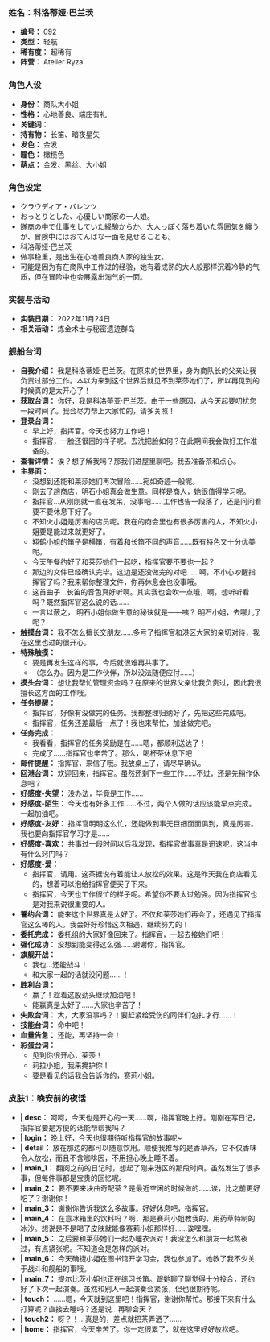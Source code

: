 ### 姓名：科洛蒂娅·巴兰茨
* **编号：** 092
* **类型：** 轻航
* **稀有度：** 超稀有
* **阵营：** Atelier Ryza


### 角色人设
* **身份：** 商队大小姐
* **性格：** 心地善良、端庄有礼
* **关键词：** 
* **持有物：** 长笛、暗夜星矢
* **发色：** 金发
* **瞳色：** 橄榄色
* **萌点：** 金发、黑丝、大小姐


### 角色设定
* クラウディア・バレンツ
* おっとりとした、心優しい商家の一人娘。
* 隊商の中で仕事をしていた経験からか、大人っぽく落ち着いた雰囲気を纏うが、冒険中にはおてんばな一面を見せることも。
* 科洛蒂娅·巴兰茨
* 做事稳重，是出生在心地善良商人家的独生女。
* 可能是因为有在商队中工作过的经验，她有着成熟的大人般那样沉着冷静的气质，但在冒险中也会展露出淘气的一面。


### 实装与活动
* **实装日期：** 2022年11月24日
* **相关活动：** 炼金术士与秘密遗迹群岛


### 舰船台词
* **自我介绍：** 我是科洛蒂娅·巴兰茨。在原来的世界里，身为商队长的父亲让我负责过部分工作。本以为来到这个世界后就见不到莱莎她们了，所以再见到的时候真的是太开心了！
* **获取台词：** 你好，我是科洛蒂亚·巴兰茨。由于一些原因，从今天起要叨扰您一段时间了。我会尽力帮上大家忙的，请多关照！
* **登录台词：**
  * 早上好，指挥官。今天也努力工作吧！
  * 指挥官，一脸还很困的样子呢。去洗把脸如何？在此期间我会做好工作准备的。
* **查看详情：** 诶？想了解我吗？那我们进屋里聊吧。我去准备茶和点心。
* **主界面：**
  * 没想到还能和莱莎她们再次冒险……宛如奇迹一般呢。
  * 刚去了趟商店，明石小姐真会做生意。同样是商人，她很值得学习呢。
  * 指挥官…从刚刚就一直在发呆，没事吧……工作也告一段落了，还是问问看要不要休息下好了。
  * 不知火小姐是厉害的店员呢。我在的商会里也有很多厉害的人，不知火小姐要是能过来就更好了。
  * 翔鹤小姐的笛子是横笛，有着和长笛不同的声音……既有特色又十分优美呢。
  * 今天午餐约好了和莱莎她们一起吃，指挥官要不要也一起？
  * 那边的文件已经确认完毕。这边是还没做完的对吧……啊，不小心吵醒指挥官了吗？我来帮你整理文件，你再休息会也没事哦。
  * 这首曲子…长笛的音色真好听啊。其实我也会吹一点哦，啊，想听听看吗？既然指挥官这么说的话……
  * 一言以蔽之， 明石小姐你做生意的秘诀就是——咦？ 明石小姐，去哪儿了呢？
* **触摸台词：** 我不怎么擅长交朋友……多亏了指挥官和港区大家的亲切对待，我在这里也过的很开心。
* **特殊触摸：**
  * 要是再发生这样的事，今后就很难再共事了。
  * （怎么办。因为是工作伙伴，所以没法随便应付……）
* **摸头台词：** 想让我帮忙管理资金吗？在原来的世界父亲让我负责过，因此我很擅长这方面的工作哦。
* **任务提醒：**
  * 指挥官，好像有没做完的任务。我都整理归纳好了，先把这些完成吧。
  * 指挥官，任务还差最后一点了！我也来帮忙，加油做完吧。
* **任务完成：**
  * 我看看，指挥官的任务奖励是在……嗯，都顺利送达了！
  * 完成了……指挥官也辛苦了。那么，喝杯茶休息下吧
* **邮件提醒：** 指挥官，来信了哦。我放桌上了，请尽早确认。
* **回港台词：** 欢迎回来，指挥官。虽然还剩下一些工作……不过，还是先稍作休息吧？
* **好感度-失望：** 没办法，毕竟是工作……
* **好感度-陌生：** 今天也有好多工作……不过，两个人做的话应该能早点完成。一起加油吧。
* **好感度-友好：** 指挥官明明这么忙，还能做到事无巨细面面俱到，真是厉害。我也要向指挥官学习才是……
* **好感度-喜欢：** 共事过一段时间以后我发现，指挥官做事真是迅速呢，这当中有什么窍门吗？
* **好感度-爱：**
  * 指挥官，请用。这茶据说有着能让人放松的效果。这是昨天我在商店看见的，想着可以泡给指挥官便买了下来。
  * 指挥官，今天也工作很忙的样子呢。希望你不要太过勉强。因为指挥官也是对我来说很重要的人。
* **誓约台词：** 能来这个世界真是太好了。不仅和莱莎她们再会了，还遇见了指挥官这么棒的人。我会好好珍惜这次相遇，继续努力的！
* **委托完成：** 委托组的大家好像回来了。指挥官，一起去接她们吧！
* **强化成功：** 没想到能变得这么强……谢谢你，指挥官。
* **旗舰开战：**
  * 我也…还能战斗！
  * 和大家一起的话就没问题……！
* **胜利台词：**
  * 赢了！趁着这股劲头继续加油吧！
  * 能赢真是太好了……大家也辛苦了！
* **失败台词：** 大，大家没事吗？！要赶紧给受伤的同伴们包扎才行……！
* **技能台词：** 命中吧！
* **血量告急：** 还能，再坚持一会！
* **彩蛋台词：**
  * 见到你很开心，莱莎！
  * 莉拉小姐，我来掩护你！
  * 要是看见的话我会告诉你的，赛莉小姐。


### 皮肤1：晚安前的夜话
* **| desc：** 呵呵，今天也是开心的一天……啊，指挥官晚上好。刚刚在写日记，指挥官要是方便的话能帮帮我吗？
* **| login：** 晚上好，今天也很期待听指挥官的故事呢~
* **| detail：** 放在那边的都可以随意饮用。顺便我推荐的是香草茶，它不仅香味令人放松，而且不含咖啡因，不用担心晚上睡不着。
* **| main_1：** 翻阅之前的日记时，想起了刚来港区的那段时间。虽然发生了很多事，但每件事都是宝贵的回忆呢。
* **| main_2：** 要不要来块曲奇配茶？是最近空闲的时候做的……诶，比之前更好吃了？谢谢你！
* **| main_3：** 谢谢你告诉我这么多故事。好好休息吧，指挥官。
* **| main_4：** 在意冰箱里的饮料吗？啊，那是赛莉小姐教我的，用药草特制的冰沙。想说是不是喝了皮肤就能像赛莉小姐那样好……诶嘿嘿。
* **| main_5：** 之后要和莱莎她们一起办睡衣派对！我没怎么和朋友一起熬夜过，有点紧张呢。不知道会是怎样的派对。
* **| main_6：** 今天确捷小姐在图书馆开学习会，我也参加了。她教了我不少关于战斗和舰船的事哦。
* **| main_7：** 提尔比茨小姐也正在练习长笛。跟她聊了聊觉得十分投合，还约好了下次一起演奏。虽然和别人一起演奏会紧张，但也很期待呢。
* **| touch：** ……嗯，今天就到这里吧！指挥官，谢谢你帮忙。那接下来有什么打算呢？直接去睡吗？还是说…再聊会天？
* **| touch2：** 呀？！…真是的，差点就把茶弄洒了……
* **| home：** 指挥官，今天辛苦了。你一定很累了，就在这里好好放松吧。
